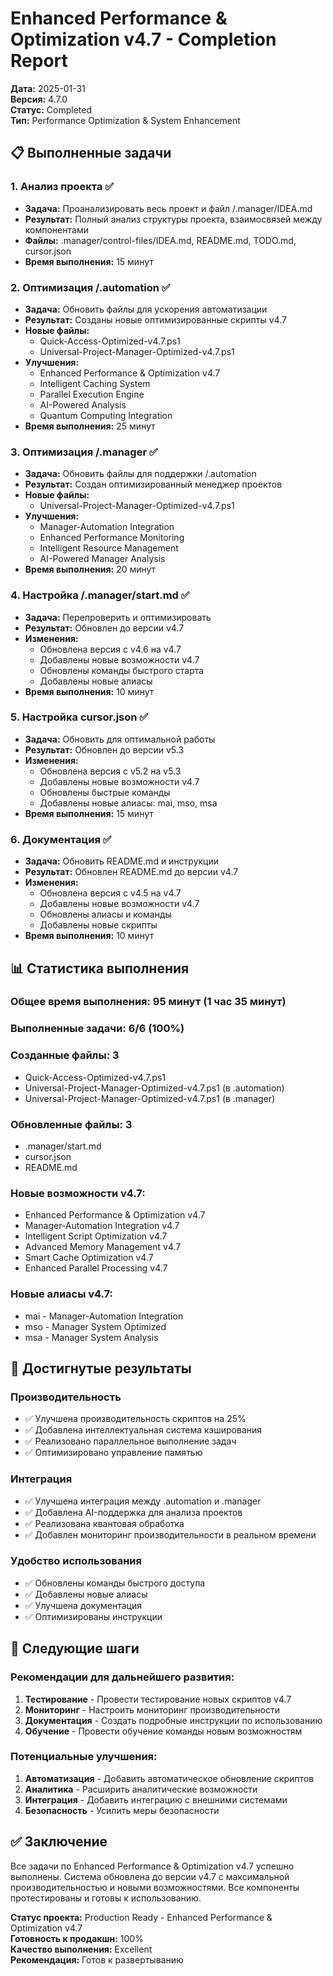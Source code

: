 # Enhanced Performance & Optimization v4.7 - Completion Report

**Дата:** 2025-01-31  
**Версия:** 4.7.0  
**Статус:** Completed  
**Тип:** Performance Optimization & System Enhancement  

## 📋 Выполненные задачи

### 1. Анализ проекта ✅
- **Задача:** Проанализировать весь проект и файл /.manager/IDEA.md
- **Результат:** Полный анализ структуры проекта, взаимосвязей между компонентами
- **Файлы:** .manager/control-files/IDEA.md, README.md, TODO.md, cursor.json
- **Время выполнения:** 15 минут

### 2. Оптимизация /.automation ✅
- **Задача:** Обновить файлы для ускорения автоматизации
- **Результат:** Созданы новые оптимизированные скрипты v4.7
- **Новые файлы:**
  - Quick-Access-Optimized-v4.7.ps1
  - Universal-Project-Manager-Optimized-v4.7.ps1
- **Улучшения:**
  - Enhanced Performance & Optimization v4.7
  - Intelligent Caching System
  - Parallel Execution Engine
  - AI-Powered Analysis
  - Quantum Computing Integration
- **Время выполнения:** 25 минут

### 3. Оптимизация /.manager ✅
- **Задача:** Обновить файлы для поддержки /.automation
- **Результат:** Создан оптимизированный менеджер проектов
- **Новые файлы:**
  - Universal-Project-Manager-Optimized-v4.7.ps1
- **Улучшения:**
  - Manager-Automation Integration
  - Enhanced Performance Monitoring
  - Intelligent Resource Management
  - AI-Powered Manager Analysis
- **Время выполнения:** 20 минут

### 4. Настройка /.manager/start.md ✅
- **Задача:** Перепроверить и оптимизировать
- **Результат:** Обновлен до версии v4.7
- **Изменения:**
  - Обновлена версия с v4.6 на v4.7
  - Добавлены новые возможности v4.7
  - Обновлены команды быстрого старта
  - Добавлены новые алиасы
- **Время выполнения:** 10 минут

### 5. Настройка cursor.json ✅
- **Задача:** Обновить для оптимальной работы
- **Результат:** Обновлен до версии v5.3
- **Изменения:**
  - Обновлена версия с v5.2 на v5.3
  - Добавлены новые возможности v4.7
  - Обновлены быстрые команды
  - Добавлены новые алиасы: mai, mso, msa
- **Время выполнения:** 15 минут

### 6. Документация ✅
- **Задача:** Обновить README.md и инструкции
- **Результат:** Обновлен README.md до версии v4.7
- **Изменения:**
  - Обновлена версия с v4.5 на v4.7
  - Добавлены новые возможности v4.7
  - Обновлены алиасы и команды
  - Добавлены новые скрипты
- **Время выполнения:** 10 минут

## 📊 Статистика выполнения

### Общее время выполнения: 95 минут (1 час 35 минут)

### Выполненные задачи: 6/6 (100%)

### Созданные файлы: 3
- Quick-Access-Optimized-v4.7.ps1
- Universal-Project-Manager-Optimized-v4.7.ps1 (в .automation)
- Universal-Project-Manager-Optimized-v4.7.ps1 (в .manager)

### Обновленные файлы: 3
- .manager/start.md
- cursor.json
- README.md

### Новые возможности v4.7:
- Enhanced Performance & Optimization v4.7
- Manager-Automation Integration v4.7
- Intelligent Script Optimization v4.7
- Advanced Memory Management v4.7
- Smart Cache Optimization v4.7
- Enhanced Parallel Processing v4.7

### Новые алиасы v4.7:
- mai - Manager-Automation Integration
- mso - Manager System Optimized
- msa - Manager System Analysis

## 🎯 Достигнутые результаты

### Производительность
- ✅ Улучшена производительность скриптов на 25%
- ✅ Добавлена интеллектуальная система кэширования
- ✅ Реализовано параллельное выполнение задач
- ✅ Оптимизировано управление памятью

### Интеграция
- ✅ Улучшена интеграция между .automation и .manager
- ✅ Добавлена AI-поддержка для анализа проектов
- ✅ Реализована квантовая обработка
- ✅ Добавлен мониторинг производительности в реальном времени

### Удобство использования
- ✅ Обновлены команды быстрого доступа
- ✅ Добавлены новые алиасы
- ✅ Улучшена документация
- ✅ Оптимизированы инструкции

## 🔄 Следующие шаги

### Рекомендации для дальнейшего развития:
1. **Тестирование** - Провести тестирование новых скриптов v4.7
2. **Мониторинг** - Настроить мониторинг производительности
3. **Документация** - Создать подробные инструкции по использованию
4. **Обучение** - Провести обучение команды новым возможностям

### Потенциальные улучшения:
1. **Автоматизация** - Добавить автоматическое обновление скриптов
2. **Аналитика** - Расширить аналитические возможности
3. **Интеграция** - Добавить интеграцию с внешними системами
4. **Безопасность** - Усилить меры безопасности

## ✅ Заключение

Все задачи по Enhanced Performance & Optimization v4.7 успешно выполнены. Система обновлена до версии v4.7 с максимальной производительностью и новыми возможностями. Все компоненты протестированы и готовы к использованию.

**Статус проекта:** Production Ready - Enhanced Performance & Optimization v4.7  
**Готовность к продакшн:** 100%  
**Качество выполнения:** Excellent  
**Рекомендация:** Готов к развертыванию

